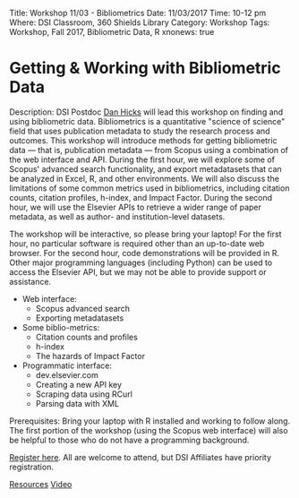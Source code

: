 Title: Workshop 11/03 - Bibliometrics
Date: 11/03/2017
Time: 10-12 pm
Where: DSI Classroom, 360 Shields Library
Category: Workshop
Tags: Workshop, Fall 2017, Bibliometric Data, R
xnonews: true

# Getting & Working with Bibliometric Data 

Description: 
DSI Postdoc [Dan Hicks](http://dhicks.github.io/) will lead this workshop on finding and using bibliometric data. Bibliometrics is a quantitative "science of science" field that uses publication metadata to study the research process and outcomes.  This workshop will introduce methods for getting bibliometric data — that is, publication metadata — from Scopus using a combination of the web interface and API.  During the first hour, we will explore some of Scopus' advanced search functionality, and export metadatasets that can be analyzed in Excel, R, and other environments.  We will also discuss the limitations of some common metrics used in bibliometrics, including citation counts, citation profiles, h-index, and Impact Factor.  During the second hour, we will use the Elsevier APIs to retrieve a wider range of paper metadata, as well as author- and institution-level datasets.  

The workshop will be interactive, so please bring your laptop! For the first hour, no particular software is required other than an up-to-date web browser.  For the second hour, code demonstrations will be provided in R.  Other major programming languages (including Python) can be used to access the Elsevier API, but we may not be able to provide support or assistance.  

* Web interface:
	+ Scopus advanced search
	+ Exporting metadatasets
* Some biblio-metrics:
	+ Citation counts and profiles
	+ h-index
	+ The hazards of Impact Factor
* Programmatic interface:
	+ dev.elsevier.com
	+ Creating a new API key
	+ Scraping data using RCurl
	+ Parsing data with XML

Prerequisites: 
Bring your laptop with R installed and working to follow along. The first portion of the workshop (using the Scopus web interface) will also be helpful to those who do not have a programming background.

[Register here](https://www.eventbrite.com/e/dsi-workshop-november-3-getting-working-with-bibliometric-data-tickets-38741305287?aff=erelpanelorg). All are welcome to attend, but DSI Affiliates have priority registration.

[Resources](https://github.com/dsidavis/bibliometrics-workshop)
[Video](https://www.youtube.com/channel/UCTooXK1RiSHNbWsmeqz0W6g)
